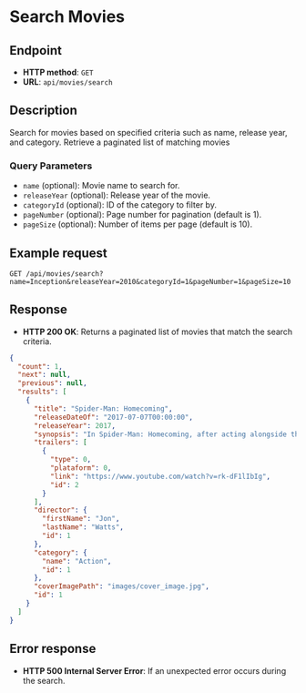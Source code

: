 # Search Movies

## Endpoint

* **HTTP method**: `GET`
* **URL**: `api/movies/search`

## Description

Search for movies based on specified criteria such as name, release year, and category. Retrieve a paginated list of matching movies

### Query Parameters

* `name` (optional): Movie name to search for.
* `releaseYear` (optional): Release year of the movie.
* `categoryId` (optional): ID of the category to filter by.
* `pageNumber` (optional): Page number for pagination (default is 1).
* `pageSize` (optional): Number of items per page (default is 10).

## Example request

```http
GET /api/movies/search?name=Inception&releaseYear=2010&categoryId=1&pageNumber=1&pageSize=10
```

## Response

* **HTTP 200 OK**: Returns a paginated list of movies that match the search criteria.

```json
{
  "count": 1,
  "next": null,
  "previous": null,
  "results": [
    {
      "title": "Spider-Man: Homecoming",
      "releaseDateOf": "2017-07-07T00:00:00",
      "releaseYear": 2017,
      "synopsis": "In Spider-Man: Homecoming, after acting alongside the Avengers, the time has come for Peter Parker (Tom Holland) to return home and to his life, which is no longer so normal.",
      "trailers": [
        {
          "type": 0,
          "plataform": 0,
          "link": "https://www.youtube.com/watch?v=rk-dF1lIbIg",
          "id": 2
        }
      ],
      "director": {
        "firstName": "Jon",
        "lastName": "Watts",
        "id": 1
      },
      "category": {
        "name": "Action",
        "id": 1
      },
      "coverImagePath": "images/cover_image.jpg",
      "id": 1
    }
  ]
}
```

## Error response

* **HTTP 500 Internal Server Error**: If an unexpected error occurs during the search.
